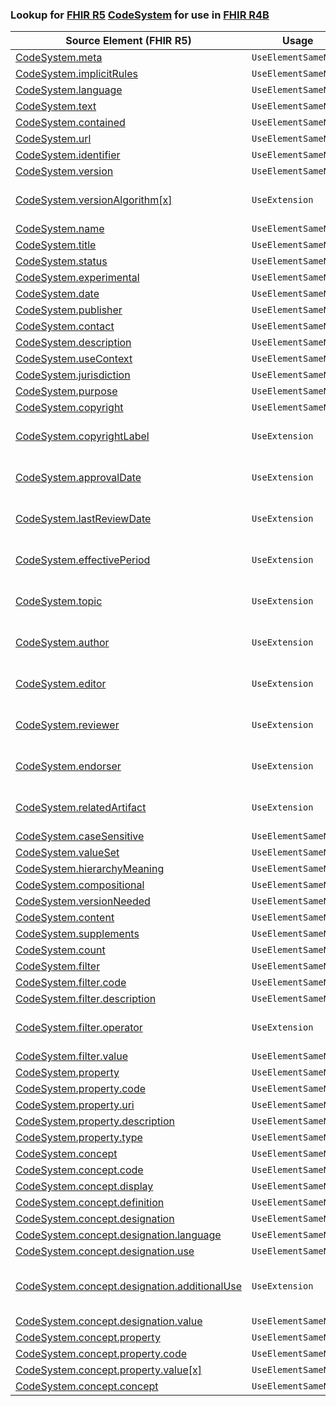 ### Lookup for [FHIR R5](https://hl7.org/fhir/R5/) [CodeSystem](https://hl7.org/fhir/R5/CodeSystem.html) for use in [FHIR R4B](https://hl7.org/fhir/R4B/)

| Source Element (FHIR R5) | Usage | Target |
| -------------- | ----- | ------ |
| [CodeSystem.meta](https://hl7.org/fhir/R5/CodeSystem.html#resource) | `UseElementSameName` | [CodeSystem.meta](https://hl7.org/fhir/R4B/CodeSystem.html#resource) |
| [CodeSystem.implicitRules](https://hl7.org/fhir/R5/CodeSystem.html#resource) | `UseElementSameName` | [CodeSystem.implicitRules](https://hl7.org/fhir/R4B/CodeSystem.html#resource) |
| [CodeSystem.language](https://hl7.org/fhir/R5/CodeSystem.html#resource) | `UseElementSameName` | [CodeSystem.language](https://hl7.org/fhir/R4B/CodeSystem.html#resource) |
| [CodeSystem.text](https://hl7.org/fhir/R5/CodeSystem.html#resource) | `UseElementSameName` | [CodeSystem.text](https://hl7.org/fhir/R4B/CodeSystem.html#resource) |
| [CodeSystem.contained](https://hl7.org/fhir/R5/CodeSystem.html#resource) | `UseElementSameName` | [CodeSystem.contained](https://hl7.org/fhir/R4B/CodeSystem.html#resource) |
| [CodeSystem.url](https://hl7.org/fhir/R5/CodeSystem.html#resource) | `UseElementSameName` | [CodeSystem.url](https://hl7.org/fhir/R4B/CodeSystem.html#resource) |
| [CodeSystem.identifier](https://hl7.org/fhir/R5/CodeSystem.html#resource) | `UseElementSameName` | [CodeSystem.identifier](https://hl7.org/fhir/R4B/CodeSystem.html#resource) |
| [CodeSystem.version](https://hl7.org/fhir/R5/CodeSystem.html#resource) | `UseElementSameName` | [CodeSystem.version](https://hl7.org/fhir/R4B/CodeSystem.html#resource) |
| [CodeSystem.versionAlgorithm[x]](https://hl7.org/fhir/R5/CodeSystem.html#resource) | `UseExtension` | [http://hl7.org/fhir/5.0/StructureDefinition/extension-CodeSystem.versionAlgorithm](StructureDefinition-ext-R5-CodeSystem.versionAlgorithm.html) |
| [CodeSystem.name](https://hl7.org/fhir/R5/CodeSystem.html#resource) | `UseElementSameName` | [CodeSystem.name](https://hl7.org/fhir/R4B/CodeSystem.html#resource) |
| [CodeSystem.title](https://hl7.org/fhir/R5/CodeSystem.html#resource) | `UseElementSameName` | [CodeSystem.title](https://hl7.org/fhir/R4B/CodeSystem.html#resource) |
| [CodeSystem.status](https://hl7.org/fhir/R5/CodeSystem.html#resource) | `UseElementSameName` | [CodeSystem.status](https://hl7.org/fhir/R4B/CodeSystem.html#resource) |
| [CodeSystem.experimental](https://hl7.org/fhir/R5/CodeSystem.html#resource) | `UseElementSameName` | [CodeSystem.experimental](https://hl7.org/fhir/R4B/CodeSystem.html#resource) |
| [CodeSystem.date](https://hl7.org/fhir/R5/CodeSystem.html#resource) | `UseElementSameName` | [CodeSystem.date](https://hl7.org/fhir/R4B/CodeSystem.html#resource) |
| [CodeSystem.publisher](https://hl7.org/fhir/R5/CodeSystem.html#resource) | `UseElementSameName` | [CodeSystem.publisher](https://hl7.org/fhir/R4B/CodeSystem.html#resource) |
| [CodeSystem.contact](https://hl7.org/fhir/R5/CodeSystem.html#resource) | `UseElementSameName` | [CodeSystem.contact](https://hl7.org/fhir/R4B/CodeSystem.html#resource) |
| [CodeSystem.description](https://hl7.org/fhir/R5/CodeSystem.html#resource) | `UseElementSameName` | [CodeSystem.description](https://hl7.org/fhir/R4B/CodeSystem.html#resource) |
| [CodeSystem.useContext](https://hl7.org/fhir/R5/CodeSystem.html#resource) | `UseElementSameName` | [CodeSystem.useContext](https://hl7.org/fhir/R4B/CodeSystem.html#resource) |
| [CodeSystem.jurisdiction](https://hl7.org/fhir/R5/CodeSystem.html#resource) | `UseElementSameName` | [CodeSystem.jurisdiction](https://hl7.org/fhir/R4B/CodeSystem.html#resource) |
| [CodeSystem.purpose](https://hl7.org/fhir/R5/CodeSystem.html#resource) | `UseElementSameName` | [CodeSystem.purpose](https://hl7.org/fhir/R4B/CodeSystem.html#resource) |
| [CodeSystem.copyright](https://hl7.org/fhir/R5/CodeSystem.html#resource) | `UseElementSameName` | [CodeSystem.copyright](https://hl7.org/fhir/R4B/CodeSystem.html#resource) |
| [CodeSystem.copyrightLabel](https://hl7.org/fhir/R5/CodeSystem.html#resource) | `UseExtension` | [http://hl7.org/fhir/5.0/StructureDefinition/extension-CodeSystem.copyrightLabel](StructureDefinition-ext-R5-CodeSystem.copyrightLabel.html) |
| [CodeSystem.approvalDate](https://hl7.org/fhir/R5/CodeSystem.html#resource) | `UseExtension` | [http://hl7.org/fhir/5.0/StructureDefinition/extension-CodeSystem.approvalDate](StructureDefinition-ext-R5-CodeSystem.approvalDate.html) |
| [CodeSystem.lastReviewDate](https://hl7.org/fhir/R5/CodeSystem.html#resource) | `UseExtension` | [http://hl7.org/fhir/5.0/StructureDefinition/extension-CodeSystem.lastReviewDate](StructureDefinition-ext-R5-CodeSystem.lastReviewDate.html) |
| [CodeSystem.effectivePeriod](https://hl7.org/fhir/R5/CodeSystem.html#resource) | `UseExtension` | [http://hl7.org/fhir/5.0/StructureDefinition/extension-CodeSystem.effectivePeriod](StructureDefinition-ext-R5-CodeSystem.effectivePeriod.html) |
| [CodeSystem.topic](https://hl7.org/fhir/R5/CodeSystem.html#resource) | `UseExtension` | [http://hl7.org/fhir/5.0/StructureDefinition/extension-CodeSystem.topic](StructureDefinition-ext-R5-CodeSystem.topic.html) |
| [CodeSystem.author](https://hl7.org/fhir/R5/CodeSystem.html#resource) | `UseExtension` | [http://hl7.org/fhir/5.0/StructureDefinition/extension-CodeSystem.author](StructureDefinition-ext-R5-CodeSystem.author.html) |
| [CodeSystem.editor](https://hl7.org/fhir/R5/CodeSystem.html#resource) | `UseExtension` | [http://hl7.org/fhir/5.0/StructureDefinition/extension-CodeSystem.editor](StructureDefinition-ext-R5-CodeSystem.editor.html) |
| [CodeSystem.reviewer](https://hl7.org/fhir/R5/CodeSystem.html#resource) | `UseExtension` | [http://hl7.org/fhir/5.0/StructureDefinition/extension-CodeSystem.reviewer](StructureDefinition-ext-R5-CodeSystem.reviewer.html) |
| [CodeSystem.endorser](https://hl7.org/fhir/R5/CodeSystem.html#resource) | `UseExtension` | [http://hl7.org/fhir/5.0/StructureDefinition/extension-CodeSystem.endorser](StructureDefinition-ext-R5-CodeSystem.endorser.html) |
| [CodeSystem.relatedArtifact](https://hl7.org/fhir/R5/CodeSystem.html#resource) | `UseExtension` | [http://hl7.org/fhir/5.0/StructureDefinition/extension-CodeSystem.relatedArtifact](StructureDefinition-ext-R5-CodeSystem.relatedArtifact.html) |
| [CodeSystem.caseSensitive](https://hl7.org/fhir/R5/CodeSystem.html#resource) | `UseElementSameName` | [CodeSystem.caseSensitive](https://hl7.org/fhir/R4B/CodeSystem.html#resource) |
| [CodeSystem.valueSet](https://hl7.org/fhir/R5/CodeSystem.html#resource) | `UseElementSameName` | [CodeSystem.valueSet](https://hl7.org/fhir/R4B/CodeSystem.html#resource) |
| [CodeSystem.hierarchyMeaning](https://hl7.org/fhir/R5/CodeSystem.html#resource) | `UseElementSameName` | [CodeSystem.hierarchyMeaning](https://hl7.org/fhir/R4B/CodeSystem.html#resource) |
| [CodeSystem.compositional](https://hl7.org/fhir/R5/CodeSystem.html#resource) | `UseElementSameName` | [CodeSystem.compositional](https://hl7.org/fhir/R4B/CodeSystem.html#resource) |
| [CodeSystem.versionNeeded](https://hl7.org/fhir/R5/CodeSystem.html#resource) | `UseElementSameName` | [CodeSystem.versionNeeded](https://hl7.org/fhir/R4B/CodeSystem.html#resource) |
| [CodeSystem.content](https://hl7.org/fhir/R5/CodeSystem.html#resource) | `UseElementSameName` | [CodeSystem.content](https://hl7.org/fhir/R4B/CodeSystem.html#resource) |
| [CodeSystem.supplements](https://hl7.org/fhir/R5/CodeSystem.html#resource) | `UseElementSameName` | [CodeSystem.supplements](https://hl7.org/fhir/R4B/CodeSystem.html#resource) |
| [CodeSystem.count](https://hl7.org/fhir/R5/CodeSystem.html#resource) | `UseElementSameName` | [CodeSystem.count](https://hl7.org/fhir/R4B/CodeSystem.html#resource) |
| [CodeSystem.filter](https://hl7.org/fhir/R5/CodeSystem.html#resource) | `UseElementSameName` | [CodeSystem.filter](https://hl7.org/fhir/R4B/CodeSystem.html#resource) |
| [CodeSystem.filter.code](https://hl7.org/fhir/R5/CodeSystem.html#resource) | `UseElementSameName` | [CodeSystem.filter.code](https://hl7.org/fhir/R4B/CodeSystem.html#resource) |
| [CodeSystem.filter.description](https://hl7.org/fhir/R5/CodeSystem.html#resource) | `UseElementSameName` | [CodeSystem.filter.description](https://hl7.org/fhir/R4B/CodeSystem.html#resource) |
| [CodeSystem.filter.operator](https://hl7.org/fhir/R5/CodeSystem.html#resource) | `UseExtension` | [http://hl7.org/fhir/5.0/StructureDefinition/extension-CodeSystem.filter.operator](StructureDefinition-ext-R5-CodeSystem.fi.operator.html) |
| [CodeSystem.filter.value](https://hl7.org/fhir/R5/CodeSystem.html#resource) | `UseElementSameName` | [CodeSystem.filter.value](https://hl7.org/fhir/R4B/CodeSystem.html#resource) |
| [CodeSystem.property](https://hl7.org/fhir/R5/CodeSystem.html#resource) | `UseElementSameName` | [CodeSystem.property](https://hl7.org/fhir/R4B/CodeSystem.html#resource) |
| [CodeSystem.property.code](https://hl7.org/fhir/R5/CodeSystem.html#resource) | `UseElementSameName` | [CodeSystem.property.code](https://hl7.org/fhir/R4B/CodeSystem.html#resource) |
| [CodeSystem.property.uri](https://hl7.org/fhir/R5/CodeSystem.html#resource) | `UseElementSameName` | [CodeSystem.property.uri](https://hl7.org/fhir/R4B/CodeSystem.html#resource) |
| [CodeSystem.property.description](https://hl7.org/fhir/R5/CodeSystem.html#resource) | `UseElementSameName` | [CodeSystem.property.description](https://hl7.org/fhir/R4B/CodeSystem.html#resource) |
| [CodeSystem.property.type](https://hl7.org/fhir/R5/CodeSystem.html#resource) | `UseElementSameName` | [CodeSystem.property.type](https://hl7.org/fhir/R4B/CodeSystem.html#resource) |
| [CodeSystem.concept](https://hl7.org/fhir/R5/CodeSystem.html#resource) | `UseElementSameName` | [CodeSystem.concept](https://hl7.org/fhir/R4B/CodeSystem.html#resource) |
| [CodeSystem.concept.code](https://hl7.org/fhir/R5/CodeSystem.html#resource) | `UseElementSameName` | [CodeSystem.concept.code](https://hl7.org/fhir/R4B/CodeSystem.html#resource) |
| [CodeSystem.concept.display](https://hl7.org/fhir/R5/CodeSystem.html#resource) | `UseElementSameName` | [CodeSystem.concept.display](https://hl7.org/fhir/R4B/CodeSystem.html#resource) |
| [CodeSystem.concept.definition](https://hl7.org/fhir/R5/CodeSystem.html#resource) | `UseElementSameName` | [CodeSystem.concept.definition](https://hl7.org/fhir/R4B/CodeSystem.html#resource) |
| [CodeSystem.concept.designation](https://hl7.org/fhir/R5/CodeSystem.html#resource) | `UseElementSameName` | [CodeSystem.concept.designation](https://hl7.org/fhir/R4B/CodeSystem.html#resource) |
| [CodeSystem.concept.designation.language](https://hl7.org/fhir/R5/CodeSystem.html#resource) | `UseElementSameName` | [CodeSystem.concept.designation.language](https://hl7.org/fhir/R4B/CodeSystem.html#resource) |
| [CodeSystem.concept.designation.use](https://hl7.org/fhir/R5/CodeSystem.html#resource) | `UseElementSameName` | [CodeSystem.concept.designation.use](https://hl7.org/fhir/R4B/CodeSystem.html#resource) |
| [CodeSystem.concept.designation.additionalUse](https://hl7.org/fhir/R5/CodeSystem.html#resource) | `UseExtension` | [http://hl7.org/fhir/5.0/StructureDefinition/extension-CodeSystem.concept.designation.additionalUse](StructureDefinition-ext-R5-CodeSystem.co.de.additionalUse.html) |
| [CodeSystem.concept.designation.value](https://hl7.org/fhir/R5/CodeSystem.html#resource) | `UseElementSameName` | [CodeSystem.concept.designation.value](https://hl7.org/fhir/R4B/CodeSystem.html#resource) |
| [CodeSystem.concept.property](https://hl7.org/fhir/R5/CodeSystem.html#resource) | `UseElementSameName` | [CodeSystem.concept.property](https://hl7.org/fhir/R4B/CodeSystem.html#resource) |
| [CodeSystem.concept.property.code](https://hl7.org/fhir/R5/CodeSystem.html#resource) | `UseElementSameName` | [CodeSystem.concept.property.code](https://hl7.org/fhir/R4B/CodeSystem.html#resource) |
| [CodeSystem.concept.property.value[x]](https://hl7.org/fhir/R5/CodeSystem.html#resource) | `UseElementSameName` | [CodeSystem.concept.property.value[x]](https://hl7.org/fhir/R4B/CodeSystem.html#resource) |
| [CodeSystem.concept.concept](https://hl7.org/fhir/R5/CodeSystem.html#resource) | `UseElementSameName` | [CodeSystem.concept.concept](https://hl7.org/fhir/R4B/CodeSystem.html#resource) |
